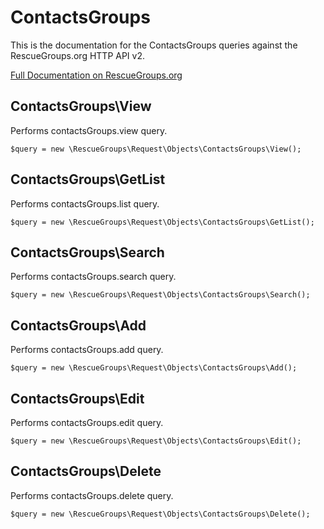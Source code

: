 # ContactsGroups

This is the documentation for the ContactsGroups queries against the RescueGroups.org HTTP API v2.

[Full Documentation on RescueGroups.org](https://userguide.rescuegroups.org/display/APIDG/Object+definitions#Objectdefinitions-contactsGroups)

## ContactsGroups\View

Performs contactsGroups.view query.

    $query = new \RescueGroups\Request\Objects\ContactsGroups\View();


## ContactsGroups\GetList

Performs contactsGroups.list query.

    $query = new \RescueGroups\Request\Objects\ContactsGroups\GetList();


## ContactsGroups\Search

Performs contactsGroups.search query.

    $query = new \RescueGroups\Request\Objects\ContactsGroups\Search();


## ContactsGroups\Add

Performs contactsGroups.add query.

    $query = new \RescueGroups\Request\Objects\ContactsGroups\Add();


## ContactsGroups\Edit

Performs contactsGroups.edit query.

    $query = new \RescueGroups\Request\Objects\ContactsGroups\Edit();


## ContactsGroups\Delete

Performs contactsGroups.delete query.

    $query = new \RescueGroups\Request\Objects\ContactsGroups\Delete();


